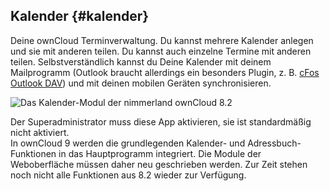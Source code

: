 ## Kalender {#kalender}

Deine ownCloud Terminverwaltung. Du kannst mehrere Kalender anlegen und sie mit anderen teilen. Du kannst auch einzelne Termine mit anderen teilen. Selbstverständlich kannst du Deine Kalender mit deinem Mailprogramm (Outlook braucht allerdings ein besonders Plugin, z. B. [cFos Outlook DAV](http://www.cfos.de/de/download/download.htm?__ntrack_pv=1)) und mit deinen mobilen Geräten synchronisieren.

![Das Kalender-Modul der nimmerland ownCloud 8.2](https://lehre.nimmerland.de/index.php/s/jcO8Heigg7BnLSN/download)

<div class="alert alert-info">
Der Superadministrator muss diese App aktivieren, sie ist standardmäßig nicht aktiviert.
</div>

<div class="alert alert-warning">
In ownCloud 9 werden die grundlegenden Kalender- und Adressbuch-Funktionen in das Hauptprogramm integriert. Die Module der Weboberfläche müssen daher neu geschrieben werden. Zur Zeit stehen noch nicht alle Funktionen aus 8.2 wieder zur Verfügung.
</div>